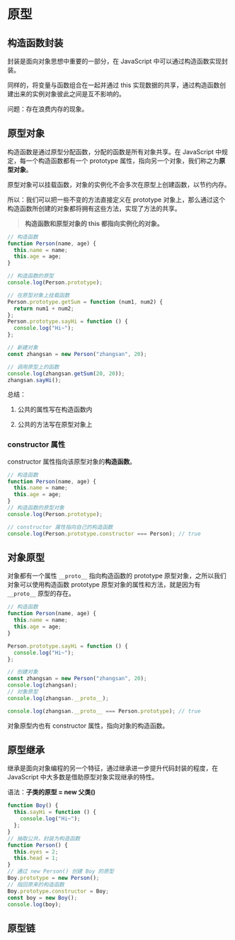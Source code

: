 # 原型

## 构造函数封装

封装是面向对象思想中重要的一部分，在 JavaScript 中可以通过构造函数实现封装。

同样的，将变量与函数组合在一起并通过 this 实现数据的共享，通过构造函数创建出来的实例对象彼此之间是互不影响的。

问题：存在浪费内存的现象。

## 原型对象

构造函数是通过原型分配函数，分配的函数是所有对象共享。在 JavaScript 中规定，每一个构造函数都有一个 prototype 属性，指向另一个对象，我们称之为**原型对象**。

原型对象可以挂载函数，对象的实例化不会多次在原型上创建函数，以节约内存。

所以：我们可以把一些不变的方法直接定义在 prototype 对象上，那么通过这个构造函数所创建的对象都将拥有这些方法，实现了方法的共享。

> **构造函数和原型对象的 this 都指向实例化的对象。**

```js
// 构造函数
function Person(name, age) {
  this.name = name;
  this.age = age;
}

// 构造函数的原型
console.log(Person.prototype);

// 在原型对象上挂载函数
Person.prototype.getSum = function (num1, num2) {
  return num1 + num2;
};
Person.prototype.sayHi = function () {
  console.log("Hi~");
};

// 新建对象
const zhangsan = new Person("zhangsan", 20);

// 调用原型上的函数
console.log(zhangsan.getSum(20, 20));
zhangsan.sayHi();
```

总结：

1. 公共的属性写在构造函数内

2. 公共的方法写在原型对象上

### constructor 属性

constructor 属性指向该原型对象的**构造函数**。

```js
// 构造函数
function Person(name, age) {
  this.name = name;
  this.age = age;
}
// 构造函数的原型对象
console.log(Person.prototype);

// constructor 属性指向自己的构造函数
console.log(Person.prototype.constructor === Person); // true
```

## 对象原型

对象都有一个属性 `__proto__` 指向构造函数的 prototype 原型对象，之所以我们对象可以使用构造函数 prototype 原型对象的属性和方法，就是因为有 `__proto__` 原型的存在。

```js
// 构造函数
function Person(name, age) {
  this.name = name;
  this.age = age;
}

Person.prototype.sayHi = function () {
  console.log("Hi~");
};

// 创建对象
const zhangsan = new Person("zhangsan", 20);
console.log(zhangsan);
// 对象原型
console.log(zhangsan.__proto__);

console.log(zhangsan.__proto__ === Person.prototype); // true
```

对象原型内也有 constructor 属性，指向对象的构造函数。

## 原型继承

继承是面向对象编程的另一个特征，通过继承进一步提升代码封装的程度，在 JavaScript 中大多数是借助原型对象实现继承的特性。

语法：**子类的原型 = new 父类()**

```js
function Boy() {
  this.sayHi = function () {
    console.log("Hi~");
  };
}
// 抽取公共，封装为构造函数
function Person() {
  this.eyes = 2;
  this.head = 1;
}
// 通过 new Person() 创建 Boy 的原型
Boy.prototype = new Person();
// 指回原来的构造函数
Boy.prototype.constructor = Boy;
const boy = new Boy();
console.log(boy);
```

## 原型链
